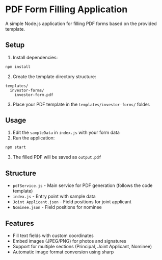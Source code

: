 # PDF Form Filling Application

A simple Node.js application for filling PDF forms based on the provided template.

## Setup

1. Install dependencies:
```bash
npm install
```

2. Create the template directory structure:
```
templates/
  investor-forms/
    investor-form.pdf
```

3. Place your PDF template in the `templates/investor-forms/` folder.

## Usage

1. Edit the `sampleData` in `index.js` with your form data
2. Run the application:
```bash
npm start
```

3. The filled PDF will be saved as `output.pdf`

## Structure

- `pdfService.js` - Main service for PDF generation (follows the code template)
- `index.js` - Entry point with sample data
- `Joint Applicant.json` - Field positions for joint applicant
- `Nominee.json` - Field positions for nominee

## Features

- Fill text fields with custom coordinates
- Embed images (JPEG/PNG) for photos and signatures
- Support for multiple sections (Principal, Joint Applicant, Nominee)
- Automatic image format conversion using sharp
